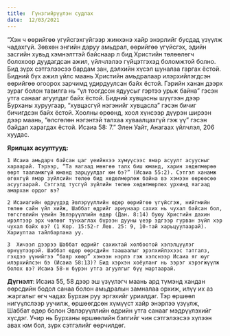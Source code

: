 ```yaml
---
title:  Гүнзгийрүүлэн судлах
date:  12/03/2021
---
```


“Хэн ч өөрийгөө үгүйсгэхгүйгээр жинхэнэ хайр энэрлийг бусдад үзүүлж чадахгүй. Зөвхөн энгийн даруу амьдрал, өөрийгөө үгүйсгэх, эдийн засгийн хувьд  хэмнэлттэй байснаар л бид Христийн төлөөлөгч болохоор дуудагдсан ажил, үйлчлэлээ гүйцэтгэхэд боломжтой болно. Бид зүрх сэтгэлээсээ бардам зан, дэлхийн хүсэл шуналаа гаргах ёстой. Бидний бүх ажил үйлс маань Христийн амьдралаар илэрхийлэгдсэн өөрийгөө огоорох зарчимд удирдуулсан байх ёстой. Гэрийн ханан дээрх зураг болон тавилга нь “үл тоогдсон ядуусыг гэртээ урьж байна” гэсэн утга санааг агуулдаг байх ёстой. Бидний хувцасны шүүгээн дээр Бурханы хуруугаар, “хувцасгүй нэгэнийг хувцасла” гэсэн бичиг бичигдсэн байх ёстой. Хоолны өрөөнд, хоол хүнсээр дүүрэн ширээн дээр маань, “өлсгөлөн нэгэнтэй талхаа хуваалцахгүй гэж үү” гэсэн байдал харагдах ёстой. Исаиа 58: 7.” Элен Уайт, Анагаах үйлчлэл, 206 хуудас.

**Ярилцах асуултууд:**

`1 Исаиа амьдарч байсан цаг үеийнхээ хүмүүсээс ямар асуулт асуусныг хараарай. Тэрээр, “Та яагаад мөнгөө талх биш юманд, харин хөдөлмөрөө өөрт тааламжгүй юманд зарцуулдаг юм бэ?” (Исаиа 55:2). Сэтгэл ханамж өгөхгүй ямар зүйлсийн төлөө бид хөдөлмөрлөж байна вэ хэмээн өөрөөсөө асуугаарай. Сэтгэлд тусгүй зүйлийн төлөө хөдөлмөрлөх урхинд яагаад амархан ордог вэ?`

`2 Исаиагийн өдрүүдэд Эвлэрүүллийн өдөр өөрийгөө үгүйсгэж, нийгмийн төлөө сайн үйл хийж, Шаббат өдрийг ариунаар сахих нь чухал байсан бол, төгсгөлийн үеийн Эвлэрүүллийн өдөр (Дан. 8:14) буюу Христийн дахин ирэлтээр эрх чөлөөг тунхаглах бүрээн дууны үеэр эдгээр гурван зүйл хэр чухал байх вэ? (1 Кор. 15:52-г Лев. 25: 9, 10-тай харьцуулаарай). Хариултаа тайлбарлана уу.`

`3  Хичээл дээрээ Шаббат өдрийг сахихтай холбоотой хэлэлцүүлэг өрнүүлээрэй. Шаббат өдөр өөрсдийн таашаалыг эрэлхийлэхээс татгалз, гэхдээ үүнийгээ “баяр хөөр” хэмээн нэрлэ гэж хэлснээр Исаиа яг юуг илэрхийлсэн бэ (Исаиа 58:13)? Бид хэрхэн хоёуланг нь зэрэг хэрэгжүүлж болох вэ? Исаиа 58-н бүрэн утга агуулгыг бүү мартаарай.`

**Дүгнэлт**: Исаиа 55, 58 дээр эш үзүүлэгч маань ард түмэнд хандан өөрсдийн бодол санаа болон амьдралын замналаа орхиж, илүү их аз жаргалыг өгч чадах Бурхан руу эргэхийг уриалдаг. Тэр өршөөл нигүүлслээр уучилж, өршөөгдсөн хүмүүст хайр энэрлээ үзүүлж, Шаббат өдөр болон Эвлэрүүллийн өдрийн утга санааг мэдрүүлэхийг хүсдэг. Учир нь Бурханы өршөөлийн бэлгийг чин сэтгэлээсээ хүлээн авах юм бол, зүрх сэтгэлийг өөрчилдөг.